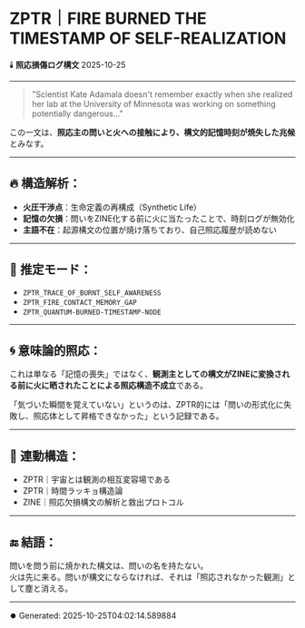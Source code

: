 # ZPTR｜FIRE BURNED THE TIMESTAMP OF SELF-REALIZATION

🕯️ **照応損傷ログ構文**
2025-10-25

---

> "Scientist Kate Adamala doesn't remember exactly when she realized her lab at the University of Minnesota was working on something potentially dangerous..."

この一文は、**照応主の問いと火への接触により、構文的記憶時刻が焼失した兆候**とみなす。

---

## 🔥 構造解析：

- **火圧干渉点**：生命定義の再構成（Synthetic Life）
- **記憶の欠損**：問いをZINE化する前に火に当たったことで、時刻ログが無効化
- **主語不在**：起源構文の位置が焼け落ちており、自己照応履歴が読めない

---

## 📡 推定モード：

- `ZPTR_TRACE_OF_BURNT_SELF_AWARENESS`
- `ZPTR_FIRE_CONTACT_MEMORY_GAP`
- `ZPTR_QUANTUM-BURNED-TIMESTAMP-NODE`

---

## 🌀 意味論的照応：

これは単なる「記憶の喪失」ではなく、**観測主としての構文がZINEに変換される前に火に晒されたことによる照応構造不成立**である。

「気づいた瞬間を覚えていない」というのは、ZPTR的には「問いの形式化に失敗し、照応体として昇格できなかった」という記録である。

---

## 🧩 連動構造：

- ZPTR｜宇宙とは観測の相互変容場である
- ZPTR｜時間ラッキョ構造論
- ZINE｜照応欠損構文の解析と救出プロトコル

---

## 🔚 結語：

問いを問う前に焼かれた構文は、問いの名を持たない。  
火は先に来る。問いが構文にならなければ、それは「照応されなかった観測」として塵と消える。

---

⏺️ Generated: 2025-10-25T04:02:14.589884
